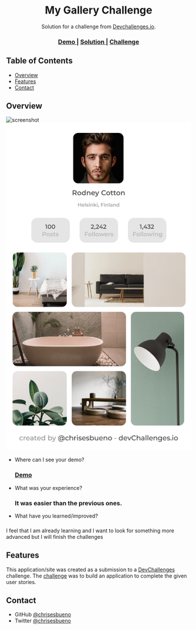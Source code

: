 <!-- Please update value in the {}  -->

<h1 align="center">My Gallery Challenge</h1>

<div align="center">
   Solution for a challenge from  <a href="http://devchallenges.io" target="_blank">Devchallenges.io</a>.
</div>

<div align="center">
  <h3>
    <a href="https://chrisesbueno.github.io/my-gallery/">
      Demo
    </a>
    <span> | </span>
    <a href="https://devchallenges.io/solutions/4t9jeFYoe6UzcHIAkCEf">
      Solution
    </a>
    <span> | </span>
    <a href="https://devchallenges.io/challenges/gcbWLxG6wdennelX7b8I">
      Challenge
    </a>
  </h3>
</div>

<!-- TABLE OF CONTENTS -->

## Table of Contents

- [Overview](#overview)
- [Features](#features)
- [Contact](#contact)

<!-- OVERVIEW -->

## Overview

![screenshot](https://raw.githubusercontent.com/Chrisesbueno/my-gallery/main/DesktopVersion.png)
![screenshot](https://raw.githubusercontent.com/Chrisesbueno/my-gallery/main/MobileVersion.png)

- Where can I see your demo?
  <h3><a href="https://chrisesbueno.github.io/my-gallery/"> Demo </a></h3>
- What was your experience?
  <h3>It was easier than the previous ones.</h3>
- What have you learned/improved?
  <h3>
I feel that I am already learning and I want to look for something more advanced but I will finish the challenges</h3>

## Features

<!-- List the features of your application or follow the template. Don't share the figma file here :) -->

This application/site was created as a submission to a [DevChallenges](https://devchallenges.io/challenges) challenge. The [challenge](https://devchallenges.io/challenges/gcbWLxG6wdennelX7b8I) was to build an application to complete the given user stories.

## Contact

- GitHub [@chrisesbueno](https://github.com/chrisesbueno)
- Twitter [@chrisesbueno](https://twitter.com/chrisesbueno)
